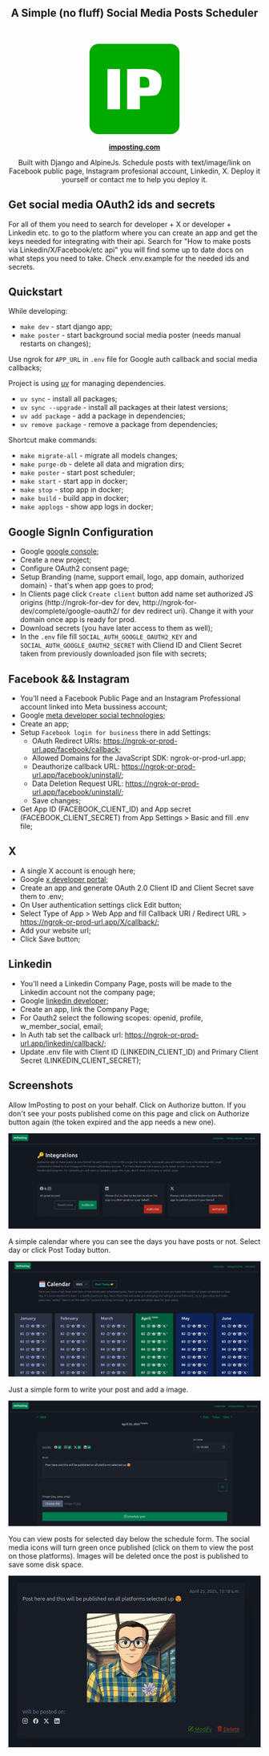 
<div align="center">
  <strong>
  <h2>A Simple (no fluff) Social Media Posts Scheduler</h2><br />
  </strong>
</div>


<p align="center">
  <a href="https://imposting.com/" target="_blank">
  <picture>
    <source media="(prefers-color-scheme: dark)" srcset="./static/android-chrome-512x512.png">
    <img alt="imposting Logo" src="./static/android-chrome-512x512.png" width="180"/>
  </picture>
  </a>
</p>

<div align="center">
<strong>
     <a href="https://imposting.com">imposting.com</a>
</strong>
</div>

<p align="center">
Built with Django and AlpineJs. Schedule posts with text/image/link on Facebook public page, Instagram profesional account, Linkedin, X. Deploy it yourself or contact me to help you deploy it.
</p>



## Get social media OAuth2 ids and secrets

For all of them you need to search for developer + X or developer + Linkedin etc. to go to the platform where you can create an app and get the keys needed for integrating with their api. Search for "How to make posts via Linkedin/X/Facebook/etc api" you will find some up to date docs on what steps you need to take. Check .env.example for the needed ids and secrets.


## Quickstart

While developing:
- `make dev` - start django app;
- `make poster` - start background social media poster (needs manual restarts on changes);

Use ngrok for `APP_URL` in `.env` file for Google auth callback and social media callbacks;

Project is using [uv](https://docs.astral.sh/uv/) for managing dependencies.

- `uv sync` - install all packages;
- `uv sync --upgrade` - install all packages at their latest versions;
- `uv add package` - add a package in dependencies;
- `uv remove package` - remove a package from dependencies;

Shortcut make commands:

- `make migrate-all` - migrate all models changes;
- `make purge-db` - delete all data and migration dirs;
- `make poster` - start post scheduler;
- `make start` - start app in docker;
- `make stop` - stop app in docker;
- `make build` - build app in docker;
- `make applogs` - show app logs in docker;


## Google SignIn Configuration

- Google [google console](https://console.cloud.google.com/);
- Create a new project;
- Configure OAuth2 consent page;
- Setup Branding (name, support email, logo, app domain, authorized domain) - that's when app goes to prod;
- In Clients page click `Create client` button add name set authorized JS origins (http://ngrok-for-dev for dev, http://ngrok-for-dev/complete/google-oauth2/ for dev redirect uri). Change it with your domain once app is ready for prod.
- Download secrets (you have later access to them as well);
- In the `.env` file fill `SOCIAL_AUTH_GOOGLE_OAUTH2_KEY` and `SOCIAL_AUTH_GOOGLE_OAUTH2_SECRET` with Cliend ID and Client Secret taken from previously downloaded json file with secrets;


## Facebook && Instagram

- You'll need a Facebook Public Page and an Instagram Professional account linked into Meta bussiness account;
- Google [meta developer social technologies](https://developers.facebook.com/);
- Create an app;
- Setup `Facebook login for business` there in add Settings:
    - OAuth Redirect URIs: https://ngrok-or-prod-url.app/facebook/callback;
    - Allowed Domains for the JavaScript SDK: ngrok-or-prod-url.app;
    - Deauthorize callback URL: https://ngrok-or-prod-url.app/facebook/uninstall/;
    - Data Deletion Request URL: https://ngrok-or-prod-url.app/facebook/uninstall/;
    - Save changes;
- Get App ID (FACEBOOK_CLIENT_ID) and App secret (FACEBOOK_CLIENT_SECRET) from App Settings > Basic and fill .env file;


## X

- A single X account is enough here;
- Google [x developer portal](https://developer.x.com/en/portal/dashboard);
- Create an app and generate OAuth 2.0 Client ID and Client Secret save them to .env;
- On User authentication settings click Edit button;
- Select Type of App > Web App and fill Callback URI / Redirect URL > https://ngrok-or-prod-url.app/X/callback/;
- Add your website url;
- Click Save button;


## Linkedin

- You'll need a Linkedin Company Page, posts will be made to the Linkedin account not the company page;
- Google [linkedin developer](https://developer.linkedin.com/);
- Create an app, link the Company Page;
- For Oauth2 select the following scopes: openid, profile, w_member_social, email;
- In Auth tab set the callback url: https://ngrok-or-prod-url.app/linkedin/callback/;
- Update .env file with Client ID (LINKEDIN_CLIENT_ID) and Primary Client Secret (LINKEDIN_CLIENT_SECRET);


## Screenshots

Allow ImPosting to post on your behalf. Click on Authorize button. 
If you don't see your posts published come on this page and click on Authorize button again (the token expired and the app needs a new one). 

![integrations](./static/integrations.png)


A simple calendar where you can see the days you have posts or not. Select day or click Post Today button.

![calendar](./static/calendar.png)

Just a simple form to write your post and add a image.

![schedule](./static/schedule.png)


You can view posts for selected day below the schedule form. 
The social media icons will turn green once published (click on them to view the post on those platforms).
Images will be deleted once the post is published to save some disk space.

![post](./static/post.png)
